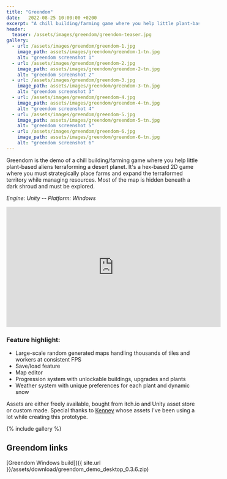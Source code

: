 ```yaml
---
title: "Greendom"
date:   2022-08-25 10:00:00 +0200
excerpt: "A chill building/farming game where you help little plant-based aliens terraforming a desert planet."
header:
  teaser: /assets/images/greendom/greendom-teaser.jpg
gallery:
  - url: /assets/images/greendom/greendom-1.jpg
    image_path: assets/images/greendom/greendom-1-tn.jpg
    alt: "greendom screenshot 1"
  - url: /assets/images/greendom/greendom-2.jpg
    image_path: assets/images/greendom/greendom-2-tn.jpg
    alt: "greendom screenshot 2"
  - url: /assets/images/greendom/greendom-3.jpg
    image_path: assets/images/greendom/greendom-3-tn.jpg
    alt: "greendom screenshot 3"
  - url: /assets/images/greendom/greendom-4.jpg
    image_path: assets/images/greendom/greendom-4-tn.jpg
    alt: "greendom screenshot 4"
  - url: /assets/images/greendom/greendom-5.jpg
    image_path: assets/images/greendom/greendom-5-tn.jpg
    alt: "greendom screenshot 5"
  - url: /assets/images/greendom/greendom-6.jpg
    image_path: assets/images/greendom/greendom-6-tn.jpg
    alt: "greendom screenshot 6"
---
```


Greendom is the demo of a chill building/farming game where you help little plant-based aliens terraforming a desert planet. It's a hex-based 2D game where you must strategically place farms and expand the terraformed territory while managing resources. Most of the map is hidden beneath a dark shroud and must be explored.

*Engine: Unity -- Platform: Windows*

<iframe width="560" height="315" src="https://www.youtube-nocookie.com/embed/4Laj7ec8L6M?rel=0" frameborder="0" allow="autoplay; encrypted-media" allowfullscreen></iframe>

### Feature highlight:
- Large-scale random generated maps handling thousands of tiles and workers at consistent FPS
- Save/load feature
- Map editor
- Progression system with unlockable buildings, upgrades and plants
- Weather system with unique preferences for each plant and dynamic snow

Assets are either freely available, bought from itch.io and Unity asset store or custom made. Special thanks to [Kenney](https://www.kenney.nl/) whose assets I've been using a lot while creating this prototype.

{% include gallery %}

## Greendom links
[Greendom Windows build]({{ site.url }}/assets/download/greendom_demo_desktop_0.3.6.zip)